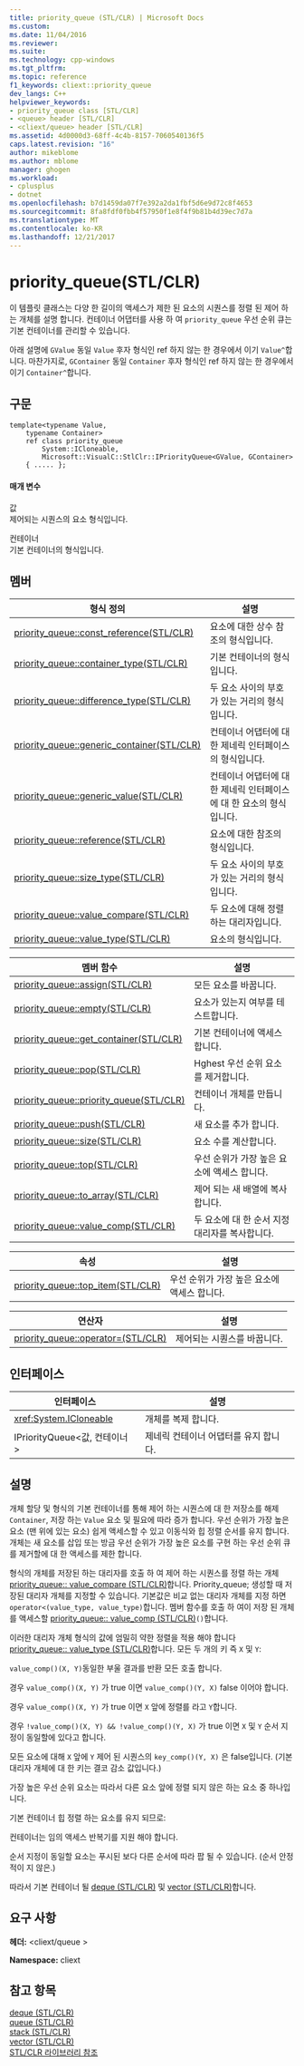 ```yaml
---
title: priority_queue (STL/CLR) | Microsoft Docs
ms.custom: 
ms.date: 11/04/2016
ms.reviewer: 
ms.suite: 
ms.technology: cpp-windows
ms.tgt_pltfrm: 
ms.topic: reference
f1_keywords: cliext::priority_queue
dev_langs: C++
helpviewer_keywords:
- priority_queue class [STL/CLR]
- <queue> header [STL/CLR]
- <cliext/queue> header [STL/CLR]
ms.assetid: 4d0000d3-68ff-4c4b-8157-7060540136f5
caps.latest.revision: "16"
author: mikeblome
ms.author: mblome
manager: ghogen
ms.workload:
- cplusplus
- dotnet
ms.openlocfilehash: b7d1459da07f7e392a2da1fbf5d6e9d72c8f4653
ms.sourcegitcommit: 8fa8fdf0fbb4f57950f1e8f4f9b81b4d39ec7d7a
ms.translationtype: MT
ms.contentlocale: ko-KR
ms.lasthandoff: 12/21/2017
---
```

# <a name="priorityqueue-stlclr"></a>priority_queue(STL/CLR)
이 템플릿 클래스는 다양 한 길이의 액세스가 제한 된 요소의 시퀀스를 정렬 된 제어 하는 개체를 설명 합니다. 컨테이너 어댑터를 사용 하 여 `priority_queue` 우선 순위 큐는 기본 컨테이너를 관리할 수 있습니다.  
  
 아래 설명에 `GValue` 동일 `Value` 후자 형식인 ref 하지 않는 한 경우에서 이기 `Value^`합니다. 마찬가지로, `GContainer` 동일 `Container` 후자 형식인 ref 하지 않는 한 경우에서 이기 `Container^`합니다.  
  
## <a name="syntax"></a>구문  
  
```  
template<typename Value,  
    typename Container>  
    ref class priority_queue  
        System::ICloneable,  
        Microsoft::VisualC::StlClr::IPriorityQueue<GValue, GContainer>  
    { ..... };  
```  
  
#### <a name="parameters"></a>매개 변수  
 값  
 제어되는 시퀀스의 요소 형식입니다.  
  
 컨테이너  
 기본 컨테이너의 형식입니다.  
  
## <a name="members"></a>멤버  
  
|형식 정의|설명|  
|---------------------|-----------------|  
|[priority_queue::const_reference(STL/CLR)](../dotnet/priority-queue-const-reference-stl-clr.md)|요소에 대한 상수 참조의 형식입니다.|  
|[priority_queue::container_type(STL/CLR)](../dotnet/priority-queue-container-type-stl-clr.md)|기본 컨테이너의 형식입니다.|  
|[priority_queue::difference_type(STL/CLR)](../dotnet/priority-queue-difference-type-stl-clr.md)|두 요소 사이의 부호가 있는 거리의 형식입니다.|  
|[priority_queue::generic_container(STL/CLR)](../dotnet/priority-queue-generic-container-stl-clr.md)|컨테이너 어댑터에 대 한 제네릭 인터페이스의 형식입니다.|  
|[priority_queue::generic_value(STL/CLR)](../dotnet/priority-queue-generic-value-stl-clr.md)|컨테이너 어댑터에 대 한 제네릭 인터페이스에 대 한 요소의 형식입니다.|  
|[priority_queue::reference(STL/CLR)](../dotnet/priority-queue-reference-stl-clr.md)|요소에 대한 참조의 형식입니다.|  
|[priority_queue::size_type(STL/CLR)](../dotnet/priority-queue-size-type-stl-clr.md)|두 요소 사이의 부호가 있는 거리의 형식입니다.|  
|[priority_queue::value_compare(STL/CLR)](../dotnet/priority-queue-value-compare-stl-clr.md)|두 요소에 대해 정렬 하는 대리자입니다.|  
|[priority_queue::value_type(STL/CLR)](../dotnet/priority-queue-value-type-stl-clr.md)|요소의 형식입니다.|  
  
|멤버 함수|설명|  
|---------------------|-----------------|  
|[priority_queue::assign(STL/CLR)](../dotnet/priority-queue-assign-stl-clr.md)|모든 요소를 바꿉니다.|  
|[priority_queue::empty(STL/CLR)](../dotnet/priority-queue-empty-stl-clr.md)|요소가 있는지 여부를 테스트합니다.|  
|[priority_queue::get_container(STL/CLR)](../dotnet/priority-queue-get-container-stl-clr.md)|기본 컨테이너에 액세스합니다.|  
|[priority_queue::pop(STL/CLR)](../dotnet/priority-queue-pop-stl-clr.md)|Hghest 우선 순위 요소를 제거합니다.|  
|[priority_queue::priority_queue(STL/CLR)](../dotnet/priority-queue-priority-queue-stl-clr.md)|컨테이너 개체를 만듭니다.|  
|[priority_queue::push(STL/CLR)](../dotnet/priority-queue-push-stl-clr.md)|새 요소를 추가 합니다.|  
|[priority_queue::size(STL/CLR)](../dotnet/priority-queue-size-stl-clr.md)|요소 수를 계산합니다.|  
|[priority_queue::top(STL/CLR)](../dotnet/priority-queue-top-stl-clr.md)|우선 순위가 가장 높은 요소에 액세스 합니다.|  
|[priority_queue::to_array(STL/CLR)](../dotnet/priority-queue-to-array-stl-clr.md)|제어 되는 새 배열에 복사합니다.|  
|[priority_queue::value_comp(STL/CLR)](../dotnet/priority-queue-value-comp-stl-clr.md)|두 요소에 대 한 순서 지정 대리자를 복사합니다.|  
  
|속성|설명|  
|--------------|-----------------|  
|[priority_queue::top_item(STL/CLR)](../dotnet/priority-queue-top-item-stl-clr.md)|우선 순위가 가장 높은 요소에 액세스 합니다.|  
  
|연산자|설명|  
|--------------|-----------------|  
|[priority_queue::operator=(STL/CLR)](../dotnet/priority-queue-operator-assign-stl-clr.md)|제어되는 시퀀스를 바꿉니다.|  
  
## <a name="interfaces"></a>인터페이스  
  
|인터페이스|설명|  
|---------------|-----------------|  
|<xref:System.ICloneable>|개체를 복제 합니다.|  
|IPriorityQueue\<값, 컨테이너 >|제네릭 컨테이너 어댑터를 유지 합니다.|  
  
## <a name="remarks"></a>설명  
 개체 할당 및 형식의 기본 컨테이너를 통해 제어 하는 시퀀스에 대 한 저장소를 해제 `Container`, 저장 하는 `Value` 요소 및 필요에 따라 증가 합니다. 우선 순위가 가장 높은 요소 (맨 위에 있는 요소) 쉽게 액세스할 수 있고 이동식와 힙 정렬 순서를 유지 합니다. 개체는 새 요소를 삽입 또는 방금 우선 순위가 가장 높은 요소를 구현 하는 우선 순위 큐를 제거할에 대 한 액세스를 제한 합니다.  
  
 형식의 개체를 저장된 하는 대리자를 호출 하 여 제어 하는 시퀀스를 정렬 하는 개체 [priority_queue:: value_compare (STL/CLR)](../dotnet/priority-queue-value-compare-stl-clr.md)합니다. Priority_queue; 생성할 때 저장된 대리자 개체를 지정할 수 있습니다. 기본값은 비교 없는 대리자 개체를 지정 하면 `operator<(value_type, value_type)`합니다. 멤버 함수를 호출 하 여이 저장 된 개체를 액세스할 [priority_queue:: value_comp (STL/CLR)](../dotnet/priority-queue-value-comp-stl-clr.md)`()`합니다.  
  
 이러한 대리자 개체 형식의 값에 엄밀히 약한 정렬을 적용 해야 합니다 [priority_queue:: value_type (STL/CLR)](../dotnet/priority-queue-value-type-stl-clr.md)합니다. 모든 두 개의 키 즉 `X` 및 `Y`:  
  
 `value_comp()(X, Y)`동일한 부울 결과를 반환 모든 호출 합니다.  
  
 경우 `value_comp()(X, Y)` 가 true 이면 `value_comp()(Y, X)` false 이어야 합니다.  
  
 경우 `value_comp()(X, Y)` 가 true 이면 `X` 앞에 정렬를 라고 `Y`합니다.  
  
 경우 `!value_comp()(X, Y) && !value_comp()(Y, X)` 가 true 이면 `X` 및 `Y` 순서 지정이 동일할에 있다고 합니다.  
  
 모든 요소에 대해 `X` 앞에 `Y` 제어 된 시퀀스의 `key_comp()(Y, X)` 은 false입니다. (기본 대리자 개체에 대 한 키는 결코 감소 값입니다.)  
  
 가장 높은 우선 순위 요소는 따라서 다른 요소 앞에 정렬 되지 않은 하는 요소 중 하나입니다.  
  
 기본 컨테이너 힙 정렬 하는 요소를 유지 되므로:  
  
 컨테이너는 임의 액세스 반복기를 지원 해야 합니다.  
  
 순서 지정이 동일할 요소는 푸시된 보다 다른 순서에 따라 팝 될 수 있습니다. (순서 안정적이 지 않은.)  
  
 따라서 기본 컨테이너 될 [deque (STL/CLR)](../dotnet/deque-stl-clr.md) 및 [vector (STL/CLR)](../dotnet/vector-stl-clr.md)합니다.  
  
## <a name="requirements"></a>요구 사항  
 **헤더:** \<cliext/queue >  
  
 **Namespace:** cliext  
  
## <a name="see-also"></a>참고 항목  
 [deque (STL/CLR)](../dotnet/deque-stl-clr.md)   
 [queue (STL/CLR)](../dotnet/queue-stl-clr.md)   
 [stack (STL/CLR)](../dotnet/stack-stl-clr.md)   
 [vector (STL/CLR)](../dotnet/vector-stl-clr.md)   
 [STL/CLR 라이브러리 참조](../dotnet/stl-clr-library-reference.md)
